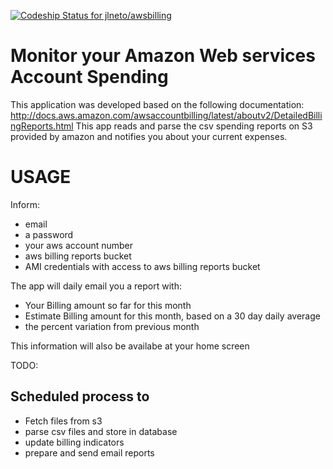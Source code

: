 [ ![Codeship Status for jlneto/awsbilling](https://www.codeship.io/projects/0192d770-ddd0-0131-af05-5236ebb52643/status)](https://www.codeship.io/projects/24718)

Monitor your Amazon Web services Account Spending
=================================================

This application was developed based on the following documentation:
http://docs.aws.amazon.com/awsaccountbilling/latest/aboutv2/DetailedBillingReports.html
This app reads and parse the csv spending reports on S3 provided by amazon and notifies you about your current expenses.


USAGE
=====

Inform: 
- email
- a password
- your aws account number
- aws billing reports bucket
- AMI credentials with access to aws billing reports bucket


The app will daily email you a report with:

- Your Billing amount so far for this month
- Estimate Billing amount for this month, based on a 30 day daily average
- the percent variation from previous month

This information will also be availabe at your home screen

TODO:


Scheduled process to
--------------------

- Fetch files from s3
- parse csv files and store in database
- update billing indicators         
- prepare and send email reports

